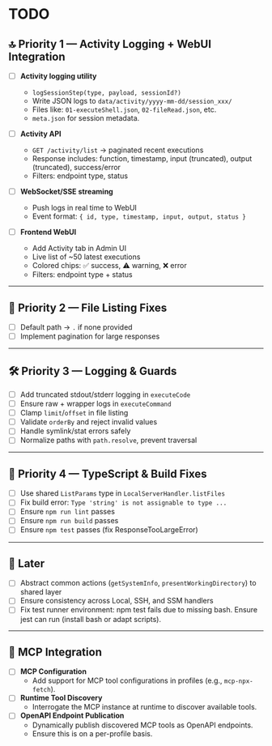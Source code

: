 # TODO

## 🔝 Priority 1 — Activity Logging + WebUI Integration
- [ ] **Activity logging utility**
  - `logSessionStep(type, payload, sessionId?)`
  - Write JSON logs to `data/activity/yyyy-mm-dd/session_xxx/`
  - Files like: `01-executeShell.json`, `02-fileRead.json`, etc.
  - `meta.json` for session metadata.

- [ ] **Activity API**
  - `GET /activity/list` → paginated recent executions
  - Response includes: function, timestamp, input (truncated), output (truncated), success/error
  - Filters: endpoint type, status

- [ ] **WebSocket/SSE streaming**
  - Push logs in real time to WebUI
  - Event format: `{ id, type, timestamp, input, output, status }`

- [ ] **Frontend WebUI**
  - Add Activity tab in Admin UI
  - Live list of ~50 latest executions
  - Colored chips: ✅ success, ⚠️ warning, ❌ error
  - Filters: endpoint type + status

---

## 🔧 Priority 2 — File Listing Fixes
- [ ] Default path → `.` if none provided
- [ ] Implement pagination for large responses

---

## 🛠 Priority 3 — Logging & Guards
- [ ] Add truncated stdout/stderr logging in `executeCode`
- [ ] Ensure raw + wrapper logs in `executeCommand`
- [ ] Clamp `limit`/`offset` in file listing
- [ ] Validate `orderBy` and reject invalid values
- [ ] Handle symlink/stat errors safely
- [ ] Normalize paths with `path.resolve`, prevent traversal

---

## 🧱 Priority 4 — TypeScript & Build Fixes
- [ ] Use shared `ListParams` type in `LocalServerHandler.listFiles`
- [ ] Fix build error: `Type 'string' is not assignable to type ...`
- [ ] Ensure `npm run lint` passes
- [ ] Ensure `npm run build` passes
- [ ] Ensure `npm test` passes (fix ResponseTooLargeError)

---

## 📝 Later
- [ ] Abstract common actions (`getSystemInfo`, `presentWorkingDirectory`) to shared layer
- [ ] Ensure consistency across Local, SSH, and SSM handlers
- [ ] Fix test runner environment: npm test fails due to missing bash. Ensure jest can run (install bash or adapt scripts).

---

## 🚀 MCP Integration
- [ ] **MCP Configuration**
  - Add support for MCP tool configurations in profiles (e.g., `mcp-npx-fetch`).
- [ ] **Runtime Tool Discovery**
  - Interrogate the MCP instance at runtime to discover available tools.
- [ ] **OpenAPI Endpoint Publication**
  - Dynamically publish discovered MCP tools as OpenAPI endpoints.
  - Ensure this is on a per-profile basis.